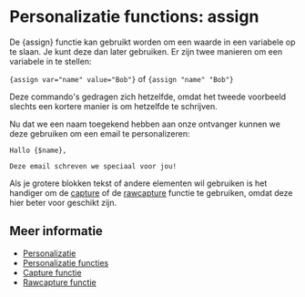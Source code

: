 # Personalizatie functions: assign

De {assign} functie kan gebruikt worden om een waarde in een variabele 
op te slaan. Je kunt deze dan later gebruiken. Er zijn twee manieren om 
een variabele in te stellen:

`{assign var="name" value="Bob"}` of 
`{assign "name" "Bob"}`

Deze commando's gedragen zich hetzelfde, omdat het tweede voorbeeld slechts 
een kortere manier is om hetzelfde te schrijven.

Nu dat we een naam toegekend hebben aan onze ontvanger kunnen we deze 
gebruiken om een email te personalizeren:

    Hallo {$name},
    
    Deze email schreven we speciaal voor jou!
    
Als je grotere blokken tekst of andere elementen wil gebruiken is het handiger 
om de [capture](./personalization-functions-capture) of de
[rawcapture](./personalization-functions) functie te gebruiken, omdat 
deze hier beter voor geschikt zijn.
     
## Meer informatie

* [Personalizatie](./personalization)
* [Personalizatie functies](./personalization-functions)
* [Capture functie](./personalization-functions-capture)
* [Rawcapture functie](./personalization-functions-rawcapture)
